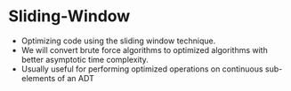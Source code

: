 # Sliding-Window
- Optimizing code using the sliding window technique. </br>
- We will convert brute force algorithms to optimized algorithms with better asymptotic time complexity.</br>
- Usually useful for performing optimized operations on continuous sub-elements of an ADT</br>
